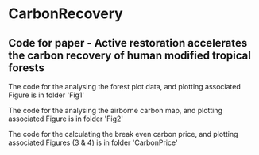 # CarbonRecovery
## Code for paper - Active restoration accelerates the carbon recovery of human modified tropical forests


The code for the analysing the forest plot data, and plotting associated Figure is in folder 'Fig1'

The code for the analysing the airborne carbon map, and plotting associated Figure is in folder 'Fig2'

The code for the calculating the break even carbon price, and plotting associated Figures (3 & 4) is in folder 'CarbonPrice'
